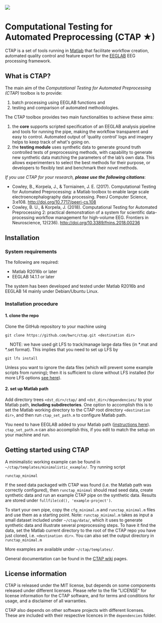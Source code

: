 ![](https://upload.wikimedia.org/wikipedia/commons/thumb/3/34/Red_star.svg/200px-Red_star.svg.png)

# Computational Testing for Automated Preprocessing (CTAP ★)
CTAP is a set of tools running in [Matlab](https://se.mathworks.com/products/matlab.html) that facilitate workflow creation, automated quality control and feature export for the [EEGLAB](https://sccn.ucsd.edu/eeglab/index.php)  EEG processing framework.

## What is CTAP? ##
The main aim of the *Computational Testing for Automated Preprocessing (CTAP)* toolbox is to provide:

1. batch processing using EEGLAB functions and
2. testing and comparison of automated methodologies.

The CTAP toolbox provides two main functionalities to achieve these aims:

1. the **core** supports scripted specification of an EEGLAB analysis pipeline and tools for running the pipe, making the workflow transparent and easy to control. Automated output of ‘quality control’ logs and imagery helps to keep track of what's going on.
2. the **testing module** uses synthetic data to generate ground truth controlled tests of preprocessing methods, with capability to generate new synthetic data matching the parameters of the lab’s own data. This allows experimenters to select the best methods for their purpose, or developers to flexibly test and benchmark their novel methods.

_If you use CTAP for your research, __please use the following citations___:
 * Cowley, B., Korpela, J., & Torniainen, J. E. (2017). Computational Testing for Automated Preprocessing: a Matlab toolbox to enable large scale electroencephalography data processing. PeerJ Computer Science, 3:e108. http://doi.org/10.7717/peerj-cs.108
* Cowley, B. U., & Korpela, J. (2018). Computational Testing for Automated Preprocessing 2: practical demonstration of a system for scientific data-processing workflow management for high-volume EEG. Frontiers in Neuroscience, 12(236). http://doi.org/10.3389/fnins.2018.00236

## Installation ##

### System requirements
The following are required:
* Matlab R2016b or later
* EEGLAB 14.1.1 or later

The system has been developed and tested under Matlab R2016b and EEGLAB 14 mainly under Debian/Ubuntu Linux.

### Installation procedure

#### 1. clone the repo
Clone the GitHub repository to your machine using

    git clone https://github.com/bwrc/ctap.git <destination dir>
    
NOTE: we have used git LFS to track/manage large data files (in \*.mat and  \*.set format). This implies that you need to set up LFS by

    git lfs install

Unless you want to ignore the data files (which will prevent some example scripts from running); then it is sufficient to clone without LFS installed (for more LFS options [see here](https://sabicalija.github.io/git-lfs-intro/)).

#### 2. set up Matlab path
Add directory trees `<dst_dir>/ctap/` and `<dst_dir>/dependencies/` to your Matlab path, __including subdirectories__. 
One option to accomplish this is to set the Matlab working directory to the CTAP root directory `<destination dir>`, and then run `ctap_set_path.m` to configure Matlab path.

You need to have EEGLAB added to your Matlab path ([instructions here](https://sccn.ucsd.edu/eeglab/downloadtoolbox.php)). `ctap_set_path.m` can also accomplish this, if you edit to match the setup on your machine and run.


## Getting started using CTAP ##
A minimalistic working example can be found in `~/ctap/templates/minimalistic_example/`. Try running script

```
runctap_minimal
```

If the seed data packaged with CTAP was found (i.e. the Matlab path was correctly configured), then `runctap_minimal` should read seed data, create synthetic data and run an example CTAP pipe on the synthetic data. Results are stored under `fullfile(cd(), 'example-project')`.

To start your own pipe, copy the `cfg_minimal.m` and `runctap_minimal.m` files and use them as a starting point. Note: `runctap_minimal.m` takes as input a small dataset included under `~/ctap/data/`, which it uses to generate synthetic data and illustrate several preprocessing steps. To have it find the data, set the Matlab current directory to the root of the CTAP repo you have just cloned, i.e. `<destination dir>`. You can also set the output directory in `runctap_minimal.m`

More examples are available under `~/ctap/templates/`.

General documentation can be found in the [CTAP wiki](https://github.com/bwrc/ctap/wiki) pages.


## License information

CTAP is released under the MIT license, but depends on some components released under different licenses. Please refer to the file "LICENSE" for license information for the CTAP software, and for terms and conditions for usage, and a disclaimer of all warranties.

CTAP also depends on other software projects with different licenses. These are included with their respective licences in the `dependencies` folder.
